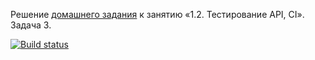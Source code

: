 Решение [домашнего задания](https://github.com/netology-code/aqa-homeworks/tree/aqa4/api-ci) к занятию «1.2. Тестирование API, CI».  
Задача 3.  

[![Build status](https://ci.appveyor.com/api/projects/status/md31c1ah8x62jo1p?svg=true)](https://ci.appveyor.com/project/kirmakin/postmanecho)
